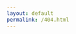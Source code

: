 ```yaml
---
layout: default
permalink: /404.html
---
```


<!-- redirect to page creator if not exists -->
<script type="text/javascript">
    var filename = window.location.pathname.split('/').pop();
    var url = '{{ site.github.repository_url }}/new/{{site.git_branch}}?filename={{ site.wiki_folder | default: 'wiki' }}/'+filename;
    window.location=url;
</script>
